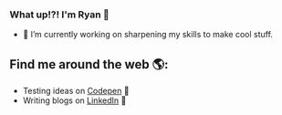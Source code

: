 ### What up!?! I'm Ryan 👋

- 🔭 I’m currently working on sharpening my skills to make cool stuff.

## Find me around the web 🌎:

- Testing ideas on <a href="https://codepen.io/ryandufrain"> Codepen</a> 🏓
- Writing blogs on <a href="https://www.linkedin.com/in/ryandufrain/">LinkedIn</a> 💼

<!--
**rdufrain/rdufrain** is a ✨ _special_ ✨ repository because its `README.md` (this file) appears on your GitHub profile.

Here are some ideas to get you started:

- 🌱 I’m currently learning ...
- 👯 I’m looking to collaborate on ...
- 🤔 I’m looking for help with ...
- 💬 Ask me about ...
- 📫 How to reach me: ...
- 😄 Pronouns: ...
- ⚡ Fun fact: ...
-->
